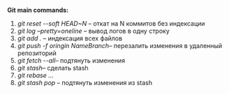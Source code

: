 **Git main commands:**
1) _git reset --soft HEAD~N_ – откат на N коммитов без индексации
2) _git log –pretty=oneline_ – вывод логов в одну строку
3) _git add ._ –  индексация всех файлов
4) _git push -f oringin NameBranch_– перезалить изменения в удаленный репозиторий
5) _git fetch --all_– подтянуть изменения
6) _git stash_– сделать stash
7) _git rebase …_
8) _git stash pop_ – подтянуть изменения из stash
